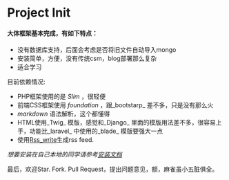 # Project Init

#### 大体框架基本完成，有如下特点：
* 没有数据库支持，后面会考虑是否将旧文件自动导入mongo
* 安装简单，方便，没有传统csm，blog部署那么复杂
* 适合学习

目前依赖情况:
* PHP框架使用的是 _Slim_ ，很轻便
* 前端CSS框架使用 _foundation_ ，跟_bootstarp_ 差不多，只是没有那么火
* _markdown_ 语法解析，这个都懂得
* HTML使用_Twig_ 模版，感觉和_Django_ 里面的模版用法差不多，很容易上手，功能比_laravel_ 中使用的_blade_ 模版要强大一点
* 使用[Rss_write](https://github.com/suin/php-rss-writer)生成rss feed.

_想要安装在自己本地的同学请参考[安装文档](http://)_

最后，欢迎Star. Fork. Pull Request，提出问题意见，额，麻雀虽小五脏俱全。